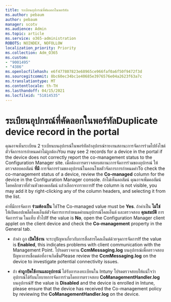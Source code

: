 ```yaml
---
title: ระเบียนอุปกรณ์ที่คัดลอกในพอร์ทัล
ms.author: pebaum
author: pebaum
manager: scotv
ms.audience: Admin
ms.topic: article
ms.service: o365-administration
ROBOTS: NOINDEX, NOFOLLOW
localization_priority: Priority
ms.collection: Adm_O365
ms.custom:
- "9001495"
- "4386"
ms.openlocfilehash: e6f477807823e68965ce966faf0a6f50f9472f3d
ms.sourcegitcommit: 8bc60ec34bc1e40685e3976576e04a2623f63a7c
ms.translationtype: MT
ms.contentlocale: th-TH
ms.lasthandoff: 04/15/2021
ms.locfileid: "51814535"
---
```

# <a name="duplicate-device-record-in-the-portal"></a><span data-ttu-id="f08bc-102">ระเบียนอุปกรณ์ที่คัดลอกในพอร์ทัล</span><span class="sxs-lookup"><span data-stu-id="f08bc-102">Duplicate device record in the portal</span></span>

<span data-ttu-id="f08bc-103">คุณอาจเห็นระเบียน 2 ระเบียนบนอุปกรณ์ในพอร์ทัลถ้าอุปกรณ์รายงานสถานะการจัดการร่วมไปยังไซต์ตัวจัดการการกําหนดค่าไม่ถูกต้อง</span><span class="sxs-lookup"><span data-stu-id="f08bc-103">You may see 2 records for a device in the portal if the device does not correctly report the co-management status to the Configuration Manager site.</span></span> <span data-ttu-id="f08bc-104">เมื่อต้องการตรวจสอบสถานะการจัดการร่วมของอุปกรณ์ ให้ตรวจสอบคอลัมน์ **ที่มี** การจัดการร่วมของอุปกรณ์ในคอนโซลตัวจัดการการกําหนดค่า</span><span class="sxs-lookup"><span data-stu-id="f08bc-104">To check the co-management status of a device, review the **Co-managed** column for the device in the Configuration Manager console.</span></span> <span data-ttu-id="f08bc-105">ถ้าไม่เห็นคอลัมน์ คุณอาจเพิ่มคอลัมน์โดยคลิกขวาที่ส่วนหัวของคอลัมน์ แล้วเลือกจากรายการ</span><span class="sxs-lookup"><span data-stu-id="f08bc-105">If the column is not visible, you may add it by right-clicking any of the column headers, and selecting it from the list.</span></span>

<span data-ttu-id="f08bc-106">ค่าที่มีการจัดการ **ร่วมต้องเป็น** ใช่</span><span class="sxs-lookup"><span data-stu-id="f08bc-106">The Co-managed value must be **Yes**.</span></span> <span data-ttu-id="f08bc-107">ถ้าค่าเป็น **ไม่ใช่** ให้เปิดแอปเพล็ตไคลเอ็นต์ตัวจัดการการกําหนดค่าบนอุปกรณ์ไคลเอ็นต์ และตรวจสอบ **คุณสมบัติ** การจัดการร่วม ในแท็บ ทั่วไป</span><span class="sxs-lookup"><span data-stu-id="f08bc-107">If the value is **No**, open the Configuration Manager client applet on the client device and check the **Co-management** property in the General tab.</span></span>

- <span data-ttu-id="f08bc-108">ถ้าค่า ถูก **เปิดใช้งาน** จะระบุปัญหาเกี่ยวกับการสื่อสารไคลเอ็นต์ด้วยจุดการจัดการ</span><span class="sxs-lookup"><span data-stu-id="f08bc-108">If the value is **Enabled**, this indicates problems with client communication with the Management Point.</span></span> <span data-ttu-id="f08bc-109">โปรดตรวจทาน **CcmMessaging.log** บนอุปกรณ์เพื่อตรวจสอบปัญหาการเชื่อมต่อที่อาจเกิดขึ้น</span><span class="sxs-lookup"><span data-stu-id="f08bc-109">Please review the **CcmMessaging.log** on the device to investigate potential connectivity issues.</span></span>

- <span data-ttu-id="f08bc-110">ถ้า **ค่าถูกปิดใช้งานและอุปกรณ์** ได้รับการลงทะเบียนใน Intuny โปรดตรวจสอบให้แน่ใจว่าอุปกรณ์ได้รับนโยบายการจัดการร่วมโดยการตรวจสอบ **CoManagementHandler.log** บนอุปกรณ์</span><span class="sxs-lookup"><span data-stu-id="f08bc-110">If the value is **Disabled** and the device is enrolled in Intune, please ensure that the device has received the Co-management policy by reviewing the **CoManagementHandler.log** on the device.</span></span>
